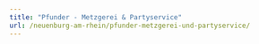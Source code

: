 ```yaml
---
title: "Pfunder - Metzgerei & Partyservice"
url: /neuenburg-am-rhein/pfunder-metzgerei-und-partyservice/
---
```

